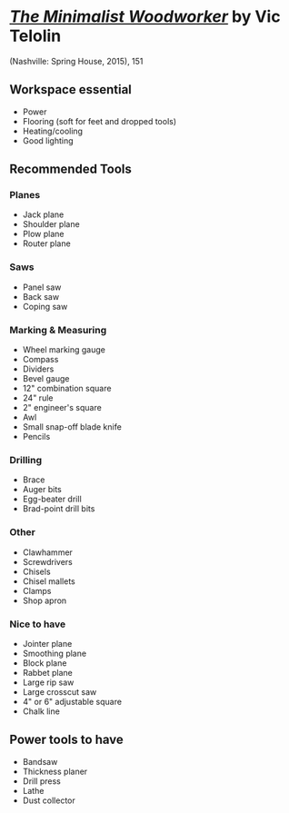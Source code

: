 
# [*The Minimalist Woodworker*](https://www.amazon.com/Minimalist-Woodworker-Essential-Tools-Building/dp/1940611350/ref=sr_1_1?keywords=the+minimalist+woodworker&qid=1583632850&sr=8-1) by Vic Telolin

(Nashville: Spring House, 2015), 151


## Workspace essential
- Power
- Flooring (soft for feet and dropped tools)
- Heating/cooling
- Good lighting

## Recommended Tools

### Planes
- Jack plane
- Shoulder plane
- Plow plane
- Router plane

### Saws
- Panel saw
- Back saw
- Coping saw

### Marking & Measuring
- Wheel marking gauge
- Compass
- Dividers
- Bevel gauge
- 12" combination square
- 24" rule
- 2" engineer's square
- Awl
- Small snap-off blade knife
- Pencils

### Drilling
- Brace
- Auger bits
- Egg-beater drill
- Brad-point drill bits

### Other
- Clawhammer
- Screwdrivers
- Chisels
- Chisel mallets
- Clamps
- Shop apron

### Nice to have
- Jointer plane
- Smoothing plane
- Block plane
- Rabbet plane
- Large rip saw
- Large crosscut saw
- 4" or 6" adjustable square
- Chalk line

## Power tools to have
- Bandsaw
- Thickness planer
- Drill press
- Lathe
- Dust collector